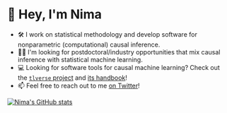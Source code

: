 # :wave: Hey, I'm Nima

- :hammer_and_wrench: I work on statistical methodology and develop software
  for nonparametric (computational) causal inference.
- :man_technologist: I'm looking for postdoctoral/industry opportunities that
  mix causal inference with statistical machine learning.
- :computer: Looking for software tools for causal machine learning? Check out
  the [`tlverse` project](https://github.com/tlverse) and [its
  handbook](https://tlverse.org/tlverse-handbook)!
- :mailbox: Feel free to reach out to me [on
  Twitter](https://twitter.com/nshejazi)!
<!--
- :man_student: I'm a PhD candidate in Biostatistics at UC Berkeley
- :bust_in_silhouette: Pronouns: he/him/his
-->

[![Nima's GitHub stats](https://github-readme-stats.vercel.app/api?username=nhejazi)](https://github.com/anuraghazra/github-readme-stats)
